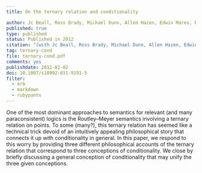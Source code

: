 ```yaml
---
title: On the ternary relation and conditionality

author: Jc Beall, Ross Brady, Michael Dunn, Allen Hazen, Edwin Mares, Robert K. Meyer, Graham Priest, Greg Restall, David Ripley, John Slaney and Richard Sylvan
published: true
type: published
status: Published in 2012
citation: "(with Jc Beall, Ross Brady, Michael Dunn, Allen Hazen, Edwin Mares, Robert K. Meyer, Graham Priest, David Ripley, John Slaney and Richard Sylvan) &ldquo;On the Ternary Relation and Conditionality,&rdquo; <em>Journal of Philosophical Logic</em> (2012) 41:3,  pp. 595-612."
tag: ternary-cond 
file: ternary-cond.pdf
comments: yes
publishdate: 2012-02-02
doi: 10.1007/s10992-011-9191-5
filter:
  - erb
  - markdown
  - rubypants
---
```

One of the most dominant approaches to semantics for relevant (and many paraconsistent) logics is the Routley–Meyer semantics involving a ternary relation on points. To some (many?), this ternary relation has seemed like a technical trick devoid of an intuitively appealing philosophical story that connects it up with conditionality in general. In this paper, we respond to this worry by providing three different philosophical accounts of the ternary relation that correspond to three conceptions of conditionality. We close by briefly discussing a general conception of conditionality that may unify the three given conceptions.
